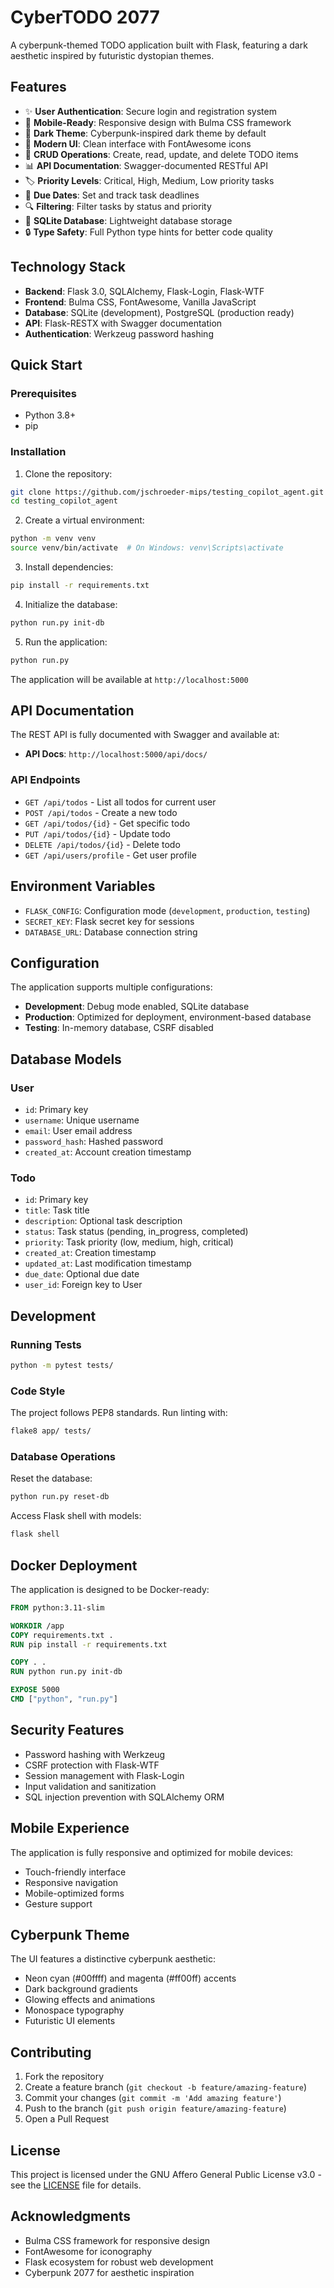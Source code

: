 # CyberTODO 2077

A cyberpunk-themed TODO application built with Flask, featuring a dark aesthetic inspired by futuristic dystopian themes.

## Features

- ✨ **User Authentication**: Secure login and registration system
- 📱 **Mobile-Ready**: Responsive design with Bulma CSS framework
- 🌙 **Dark Theme**: Cyberpunk-inspired dark theme by default
- 🎨 **Modern UI**: Clean interface with FontAwesome icons
- 🔄 **CRUD Operations**: Create, read, update, and delete TODO items
- 📊 **API Documentation**: Swagger-documented RESTful API
- 🏷️ **Priority Levels**: Critical, High, Medium, Low priority tasks
- 📅 **Due Dates**: Set and track task deadlines
- 🔍 **Filtering**: Filter tasks by status and priority
- 💾 **SQLite Database**: Lightweight database storage
- 🔒 **Type Safety**: Full Python type hints for better code quality

## Technology Stack

- **Backend**: Flask 3.0, SQLAlchemy, Flask-Login, Flask-WTF
- **Frontend**: Bulma CSS, FontAwesome, Vanilla JavaScript
- **Database**: SQLite (development), PostgreSQL (production ready)
- **API**: Flask-RESTX with Swagger documentation
- **Authentication**: Werkzeug password hashing

## Quick Start

### Prerequisites

- Python 3.8+
- pip

### Installation

1. Clone the repository:
```bash
git clone https://github.com/jschroeder-mips/testing_copilot_agent.git
cd testing_copilot_agent
```

2. Create a virtual environment:
```bash
python -m venv venv
source venv/bin/activate  # On Windows: venv\Scripts\activate
```

3. Install dependencies:
```bash
pip install -r requirements.txt
```

4. Initialize the database:
```bash
python run.py init-db
```

5. Run the application:
```bash
python run.py
```

The application will be available at `http://localhost:5000`

## API Documentation

The REST API is fully documented with Swagger and available at:
- **API Docs**: `http://localhost:5000/api/docs/`

### API Endpoints

- `GET /api/todos` - List all todos for current user
- `POST /api/todos` - Create a new todo
- `GET /api/todos/{id}` - Get specific todo
- `PUT /api/todos/{id}` - Update todo
- `DELETE /api/todos/{id}` - Delete todo
- `GET /api/users/profile` - Get user profile

## Environment Variables

- `FLASK_CONFIG`: Configuration mode (`development`, `production`, `testing`)
- `SECRET_KEY`: Flask secret key for sessions
- `DATABASE_URL`: Database connection string

## Configuration

The application supports multiple configurations:

- **Development**: Debug mode enabled, SQLite database
- **Production**: Optimized for deployment, environment-based database
- **Testing**: In-memory database, CSRF disabled

## Database Models

### User
- `id`: Primary key
- `username`: Unique username
- `email`: User email address
- `password_hash`: Hashed password
- `created_at`: Account creation timestamp

### Todo
- `id`: Primary key
- `title`: Task title
- `description`: Optional task description
- `status`: Task status (pending, in_progress, completed)
- `priority`: Task priority (low, medium, high, critical)
- `created_at`: Creation timestamp
- `updated_at`: Last modification timestamp
- `due_date`: Optional due date
- `user_id`: Foreign key to User

## Development

### Running Tests

```bash
python -m pytest tests/
```

### Code Style

The project follows PEP8 standards. Run linting with:

```bash
flake8 app/ tests/
```

### Database Operations

Reset the database:
```bash
python run.py reset-db
```

Access Flask shell with models:
```bash
flask shell
```

## Docker Deployment

The application is designed to be Docker-ready:

```dockerfile
FROM python:3.11-slim

WORKDIR /app
COPY requirements.txt .
RUN pip install -r requirements.txt

COPY . .
RUN python run.py init-db

EXPOSE 5000
CMD ["python", "run.py"]
```

## Security Features

- Password hashing with Werkzeug
- CSRF protection with Flask-WTF
- Session management with Flask-Login
- Input validation and sanitization
- SQL injection prevention with SQLAlchemy ORM

## Mobile Experience

The application is fully responsive and optimized for mobile devices:
- Touch-friendly interface
- Responsive navigation
- Mobile-optimized forms
- Gesture support

## Cyberpunk Theme

The UI features a distinctive cyberpunk aesthetic:
- Neon cyan (#00ffff) and magenta (#ff00ff) accents
- Dark background gradients
- Glowing effects and animations
- Monospace typography
- Futuristic UI elements

## Contributing

1. Fork the repository
2. Create a feature branch (`git checkout -b feature/amazing-feature`)
3. Commit your changes (`git commit -m 'Add amazing feature'`)
4. Push to the branch (`git push origin feature/amazing-feature`)
5. Open a Pull Request

## License

This project is licensed under the GNU Affero General Public License v3.0 - see the [LICENSE](LICENSE) file for details.

## Acknowledgments

- Bulma CSS framework for responsive design
- FontAwesome for iconography
- Flask ecosystem for robust web development
- Cyberpunk 2077 for aesthetic inspiration
